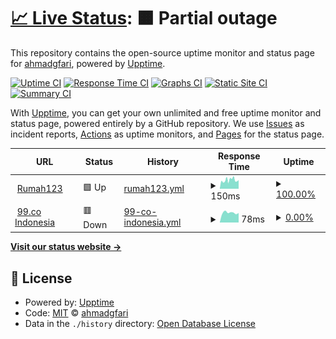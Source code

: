 # [📈 Live Status](https://demo.statuspages.ahmadgfari.com): <!--live status--> **🟧 Partial outage**

This repository contains the open-source uptime monitor and status page for [ahmadgfari](cv.ahmadgfari.com), powered by [Upptime](https://github.com/upptime/upptime).

[![Uptime CI](https://github.com/ahmadgfari/upptime/workflows/Uptime%20CI/badge.svg)](https://github.com/ahmadgfari/upptime/actions?query=workflow%3A%22Uptime+CI%22)
[![Response Time CI](https://github.com/ahmadgfari/upptime/workflows/Response%20Time%20CI/badge.svg)](https://github.com/ahmadgfari/upptime/actions?query=workflow%3A%22Response+Time+CI%22)
[![Graphs CI](https://github.com/ahmadgfari/upptime/workflows/Graphs%20CI/badge.svg)](https://github.com/ahmadgfari/upptime/actions?query=workflow%3A%22Graphs+CI%22)
[![Static Site CI](https://github.com/ahmadgfari/upptime/workflows/Static%20Site%20CI/badge.svg)](https://github.com/ahmadgfari/upptime/actions?query=workflow%3A%22Static+Site+CI%22)
[![Summary CI](https://github.com/ahmadgfari/upptime/workflows/Summary%20CI/badge.svg)](https://github.com/ahmadgfari/upptime/actions?query=workflow%3A%22Summary+CI%22)

With [Upptime](https://upptime.js.org), you can get your own unlimited and free uptime monitor and status page, powered entirely by a GitHub repository. We use [Issues](https://github.com/ahmadgfari/upptime/issues) as incident reports, [Actions](https://github.com/ahmadgfari/upptime/actions) as uptime monitors, and [Pages](https://demo.statuspages.ahmadgfari.com) for the status page.

<!--start: status pages-->
<!-- This summary is generated by Upptime (https://github.com/upptime/upptime) -->
<!-- Do not edit this manually, your changes will be overwritten -->
<!-- prettier-ignore -->
| URL | Status | History | Response Time | Uptime |
| --- | ------ | ------- | ------------- | ------ |
| <img alt="" src="https://icons.duckduckgo.com/ip3/www.rumah123.com.ico" height="13"> [Rumah123](https://www.rumah123.com) | 🟩 Up | [rumah123.yml](https://github.com/ahmadgfari/uptime/commits/HEAD/history/rumah123.yml) | <details><summary><img alt="Response time graph" src="./graphs/rumah123/response-time-week.png" height="20"> 150ms</summary><br><a href="https://demo.statuspages.ahmadgfari.com/history/rumah123"><img alt="Response time 999" src="https://img.shields.io/endpoint?url=https%3A%2F%2Fraw.githubusercontent.com%2Fahmadgfari%2Fuptime%2FHEAD%2Fapi%2Frumah123%2Fresponse-time.json"></a><br><a href="https://demo.statuspages.ahmadgfari.com/history/rumah123"><img alt="24-hour response time 156" src="https://img.shields.io/endpoint?url=https%3A%2F%2Fraw.githubusercontent.com%2Fahmadgfari%2Fuptime%2FHEAD%2Fapi%2Frumah123%2Fresponse-time-day.json"></a><br><a href="https://demo.statuspages.ahmadgfari.com/history/rumah123"><img alt="7-day response time 150" src="https://img.shields.io/endpoint?url=https%3A%2F%2Fraw.githubusercontent.com%2Fahmadgfari%2Fuptime%2FHEAD%2Fapi%2Frumah123%2Fresponse-time-week.json"></a><br><a href="https://demo.statuspages.ahmadgfari.com/history/rumah123"><img alt="30-day response time 300" src="https://img.shields.io/endpoint?url=https%3A%2F%2Fraw.githubusercontent.com%2Fahmadgfari%2Fuptime%2FHEAD%2Fapi%2Frumah123%2Fresponse-time-month.json"></a><br><a href="https://demo.statuspages.ahmadgfari.com/history/rumah123"><img alt="1-year response time 556" src="https://img.shields.io/endpoint?url=https%3A%2F%2Fraw.githubusercontent.com%2Fahmadgfari%2Fuptime%2FHEAD%2Fapi%2Frumah123%2Fresponse-time-year.json"></a></details> | <details><summary><a href="https://demo.statuspages.ahmadgfari.com/history/rumah123">100.00%</a></summary><a href="https://demo.statuspages.ahmadgfari.com/history/rumah123"><img alt="All-time uptime 99.89%" src="https://img.shields.io/endpoint?url=https%3A%2F%2Fraw.githubusercontent.com%2Fahmadgfari%2Fuptime%2FHEAD%2Fapi%2Frumah123%2Fuptime.json"></a><br><a href="https://demo.statuspages.ahmadgfari.com/history/rumah123"><img alt="24-hour uptime 100.00%" src="https://img.shields.io/endpoint?url=https%3A%2F%2Fraw.githubusercontent.com%2Fahmadgfari%2Fuptime%2FHEAD%2Fapi%2Frumah123%2Fuptime-day.json"></a><br><a href="https://demo.statuspages.ahmadgfari.com/history/rumah123"><img alt="7-day uptime 100.00%" src="https://img.shields.io/endpoint?url=https%3A%2F%2Fraw.githubusercontent.com%2Fahmadgfari%2Fuptime%2FHEAD%2Fapi%2Frumah123%2Fuptime-week.json"></a><br><a href="https://demo.statuspages.ahmadgfari.com/history/rumah123"><img alt="30-day uptime 99.39%" src="https://img.shields.io/endpoint?url=https%3A%2F%2Fraw.githubusercontent.com%2Fahmadgfari%2Fuptime%2FHEAD%2Fapi%2Frumah123%2Fuptime-month.json"></a><br><a href="https://demo.statuspages.ahmadgfari.com/history/rumah123"><img alt="1-year uptime 99.84%" src="https://img.shields.io/endpoint?url=https%3A%2F%2Fraw.githubusercontent.com%2Fahmadgfari%2Fuptime%2FHEAD%2Fapi%2Frumah123%2Fuptime-year.json"></a></details>
| <img alt="" src="https://icons.duckduckgo.com/ip3/www.99.co.ico" height="13"> [99.co Indonesia](https://www.99.co/id) | 🟥 Down | [99-co-indonesia.yml](https://github.com/ahmadgfari/uptime/commits/HEAD/history/99-co-indonesia.yml) | <details><summary><img alt="Response time graph" src="./graphs/99-co-indonesia/response-time-week.png" height="20"> 78ms</summary><br><a href="https://demo.statuspages.ahmadgfari.com/history/99-co-indonesia"><img alt="Response time 139" src="https://img.shields.io/endpoint?url=https%3A%2F%2Fraw.githubusercontent.com%2Fahmadgfari%2Fuptime%2FHEAD%2Fapi%2F99-co-indonesia%2Fresponse-time.json"></a><br><a href="https://demo.statuspages.ahmadgfari.com/history/99-co-indonesia"><img alt="24-hour response time 81" src="https://img.shields.io/endpoint?url=https%3A%2F%2Fraw.githubusercontent.com%2Fahmadgfari%2Fuptime%2FHEAD%2Fapi%2F99-co-indonesia%2Fresponse-time-day.json"></a><br><a href="https://demo.statuspages.ahmadgfari.com/history/99-co-indonesia"><img alt="7-day response time 78" src="https://img.shields.io/endpoint?url=https%3A%2F%2Fraw.githubusercontent.com%2Fahmadgfari%2Fuptime%2FHEAD%2Fapi%2F99-co-indonesia%2Fresponse-time-week.json"></a><br><a href="https://demo.statuspages.ahmadgfari.com/history/99-co-indonesia"><img alt="30-day response time 91" src="https://img.shields.io/endpoint?url=https%3A%2F%2Fraw.githubusercontent.com%2Fahmadgfari%2Fuptime%2FHEAD%2Fapi%2F99-co-indonesia%2Fresponse-time-month.json"></a><br><a href="https://demo.statuspages.ahmadgfari.com/history/99-co-indonesia"><img alt="1-year response time 138" src="https://img.shields.io/endpoint?url=https%3A%2F%2Fraw.githubusercontent.com%2Fahmadgfari%2Fuptime%2FHEAD%2Fapi%2F99-co-indonesia%2Fresponse-time-year.json"></a></details> | <details><summary><a href="https://demo.statuspages.ahmadgfari.com/history/99-co-indonesia">0.00%</a></summary><a href="https://demo.statuspages.ahmadgfari.com/history/99-co-indonesia"><img alt="All-time uptime 52.80%" src="https://img.shields.io/endpoint?url=https%3A%2F%2Fraw.githubusercontent.com%2Fahmadgfari%2Fuptime%2FHEAD%2Fapi%2F99-co-indonesia%2Fuptime.json"></a><br><a href="https://demo.statuspages.ahmadgfari.com/history/99-co-indonesia"><img alt="24-hour uptime 0.00%" src="https://img.shields.io/endpoint?url=https%3A%2F%2Fraw.githubusercontent.com%2Fahmadgfari%2Fuptime%2FHEAD%2Fapi%2F99-co-indonesia%2Fuptime-day.json"></a><br><a href="https://demo.statuspages.ahmadgfari.com/history/99-co-indonesia"><img alt="7-day uptime 0.00%" src="https://img.shields.io/endpoint?url=https%3A%2F%2Fraw.githubusercontent.com%2Fahmadgfari%2Fuptime%2FHEAD%2Fapi%2F99-co-indonesia%2Fuptime-week.json"></a><br><a href="https://demo.statuspages.ahmadgfari.com/history/99-co-indonesia"><img alt="30-day uptime 1.38%" src="https://img.shields.io/endpoint?url=https%3A%2F%2Fraw.githubusercontent.com%2Fahmadgfari%2Fuptime%2FHEAD%2Fapi%2F99-co-indonesia%2Fuptime-month.json"></a><br><a href="https://demo.statuspages.ahmadgfari.com/history/99-co-indonesia"><img alt="1-year uptime 0.00%" src="https://img.shields.io/endpoint?url=https%3A%2F%2Fraw.githubusercontent.com%2Fahmadgfari%2Fuptime%2FHEAD%2Fapi%2F99-co-indonesia%2Fuptime-year.json"></a></details>

<!--end: status pages-->

[**Visit our status website →**](https://demo.statuspages.ahmadgfari.com)

## 📄 License

- Powered by: [Upptime](https://github.com/upptime/upptime)
- Code: [MIT](./LICENSE) © [ahmadgfari](cv.ahmadgfari.com)
- Data in the `./history` directory: [Open Database License](https://opendatacommons.org/licenses/odbl/1-0/)
